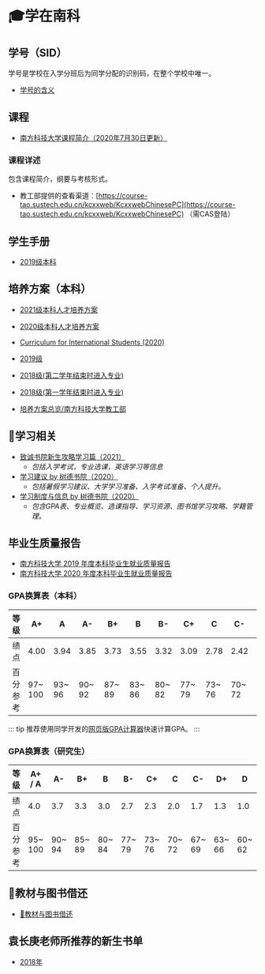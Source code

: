 # 🎓学在南科

## 学号（SID）

学号是学校在入学分班后为同学分配的识别码，在整个学校中唯一。

- [学号的含义](/service/sid)

## 课程
- [南方科技大学课程简介（2020年7月30日更新）](https://assets.sustech.online/documents/syllabus/sustech-course-catalogue-20200730.pdf)

### 课程详述

包含课程简介，纲要与考核形式。

- 教工部提供的查看渠道：[https://course-tao.sustech.edu.cn/kcxxweb/KcxxwebChinesePC](https://course-tao.sustech.edu.cn/kcxxweb/KcxxwebChinesePC) （需CAS登陆）


## 学生手册

- [2019级本科](https://assets.sustech.online/documents/manual/南方科技大学学生手册2020-本科.pdf)

## 培养方案（本科）

- [2021级本科人才培养方案](https://mirrors.sustech.edu.cn/courses/本科人才培养方案/2021级本科人才培养方案/)

- [2020级本科人才培养方案](https://mirrors.sustech.edu.cn/courses/本科人才培养方案/2020级本科人才培养方案/)
- [Curriculum for International Students (2020)](https://mirrors.sustech.edu.cn/courses/curriculum_for_international_students/2020/)
- [2019级](https://mirrors.sustech.edu.cn/courses/本科人才培养方案/2019级本科人才培养方案/)
- [2018级(第二学年结束时进入专业)](https://mirrors.sustech.edu.cn/courses/本科人才培养方案/2018级本科生培养方案（适用于第二学年结束时，申请进入专业）/)
- [2018级(第一学年结束时进入专业)](https://mirrors.sustech.edu.cn/courses/本科人才培养方案/2018级本科生培养方案（适用于第一学年结束时，申请进入专业）/)
- [培养方案总览/南方科技大学教工部](http://tao.sustech.edu.cn/page/id-184.html)

## 📖学习相关

- [致诚书院新生攻略学习篇（2021）](./by-zhiren-college/新生攻略之学习篇.md)
  - *包括入学考试，专业选课，英语学习等信息*
- [学习建议 by 树德书院（2020）](./by-shude-college/advice-on-study.md)
  - *包括暑假学习建议、大学学习准备、入学考试准备、个人提升。*
- [学习制度与信息  by 树德书院（2020）](./by-shude-college/info-on-study.md)
  - *包含GPA表、专业概览、选课指导、学习资源、图书馆学习攻略、学籍管理。*

## 毕业生质量报告

* [南方科技大学 2019 年度本科毕业生就业质量报告](https://www.sustech.edu.cn/uploads/files/2021/01/06113735_69394.pdf)
* [南方科技大学 2020 年度本科毕业生就业质量报告](http://career.sustech.edu.cn/detail/news?id=588518)

### GPA换算表（本科）

| 等级       | A+       | A       | A-      | B+      | B       | B-      | C+      | C       | C-      | D+      | D       | D-      |   F   |
| ---------- | -------- | ------- | ------- | ------- | ------- | ------- | ------- | ------- | ------- | ------- | ------- | ------- | :---: |
| 绩点       | 4.00     | 3.94    | 3.85    | 3.73    | 3.55    | 3.32    | 3.09    | 2.78    | 2.42    | 2.08    | 1.63    | 1.15    |   0   |
| 百分  参考 | 97~  100 | 93~  96 | 90~  92 | 87~  89 | 83~  86 | 80~  82 | 77~  79 | 73~  76 | 70~  72 | 67~  69 | 63~  66 | 60~  62 |  <60  |

::: tip
推荐使用同学开发的[网页版GPA计算器](https://github.com/chenyuheng/SUSTech-GPA-Calculator)快速计算GPA。
:::


### GPA换算表（研究生）

| 等级       | A+ / A   | A-      | B+      | B       | B-      | C+      | C       | C-      | D+      | D       |   F   |
| ---------- | -------- | ------- | ------- | ------- | ------- | ------- | ------- | ------- | ------- | ------- | :---: |
| 绩点       | 4.0      | 3.7     | 3.3     | 3.0     | 2.7     | 2.3     | 2.0     | 1.7     | 1.3     | 1.0     |   0   |
| 百分  参考 | 95~  100 | 90~  94 | 85~  89 | 80~  84 | 77~  79 | 73~  76 | 70~  72 | 67~  69 | 63~  66 | 60~  62 |  <60  |

## 📗教材与图书借还

- [📗教材与图书借还](./borrow-books)

## 袁长庚老师所推荐的新生书单
- [2018年](./book-list-by-prof-yuan/2018)